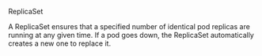 ReplicaSet

A ReplicaSet ensures that a specified number of identical pod replicas are running at any given time. If a pod goes down, the ReplicaSet automatically creates a new one to replace it.

